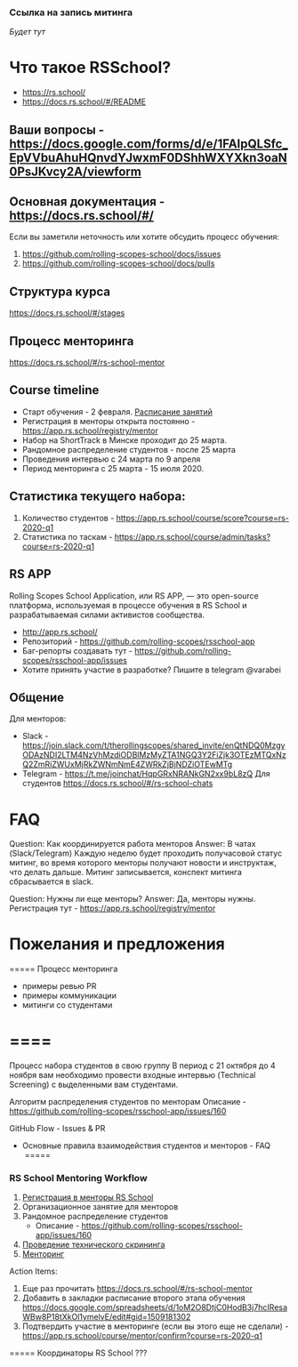 ### Ссылка на запись митинга
*Будет тут*

# Что такое RSSchool?
- https://rs.school/  
- https://docs.rs.school/#/README

## Ваши вопросы - https://docs.google.com/forms/d/e/1FAIpQLSfc_EpVVbuAhuHQnvdYJwxmF0DShhWXYXkn3oaN0PsJKvcy2A/viewform

## Основная документация - https://docs.rs.school/#/
Если вы заметили неточность или хотите обсудить процесс обучения:
1. https://github.com/rolling-scopes-school/docs/issues
2. https://github.com/rolling-scopes-school/docs/pulls

## Структура курса
https://docs.rs.school/#/stages

## Процесс менторинга 
https://docs.rs.school/#/rs-school-mentor

## Course timeline
- Старт обучения - 2 февраля. [Расписание занятий](https://docs.google.com/spreadsheets/d/1oM2O8DtjC0HodB3j7hcIResaWBw8P18tXkOl1ymelvE/edit#gid=1641310155) 
- Регистрация в менторы открыта постоянно - https://app.rs.school/registry/mentor
- Набор на ShortTrack в Минске проходит до 25 марта. 
- Рандомное распределение студентов - после 25 марта
- Проведения интервью с 24 марта по 9 апреля
- Период менторинга с 25 марта - 15 июля 2020.

## Статистика текущего набора:
1) Количество студентов - https://app.rs.school/course/score?course=rs-2020-q1
2) Статистика по таскам - https://app.rs.school/course/admin/tasks?course=rs-2020-q1

## RS APP
Rolling Scopes School Application, или RS APP, — это open-source платформа, используемая в процессе обучения в RS School и разрабатываемая силами активистов сообщества.
- http://app.rs.school/
- Репозиторий - https://github.com/rolling-scopes/rsschool-app
- Баг-репорты создавать тут - https://github.com/rolling-scopes/rsschool-app/issues
- Хотите принять участие в разработке? Пишите в telegram @varabei

## Общение
Для менторов:
- Slack - https://join.slack.com/t/therollingscopes/shared_invite/enQtNDQ0MzgyODAzNDI2LTM4NzVhMzdiODBlMzMyZTA1NGQ3Y2FiZjk3OTEzMTQxNzQ2ZmRiZWUxMjRkZWNmNmE4ZWRkZjBjNDZiOTEwMTg
- Telegram - https://t.me/joinchat/HqpGRxNRANkGN2xx9bL8zQ
Для студентов https://docs.rs.school/#/rs-school-chats

# FAQ
Question: Как координируется работа менторов
Answer: 
В чатах (Slack/Telegram)
Каждую неделю будет проходить получасовой статус митинг, во время которого менторы получают новости и инструктаж, что делать дальше. Митинг записывается, конспект митинга сбрасывается в slack.


Question: Нужны ли еще менторы?
Answer: Да, менторы нужны. Регистрация тут - https://app.rs.school/registry/mentor



# Пожелания и предложения

=====
Процесс менторинга
- примеры ревью PR
- примеры коммуникации
- митинги со студентами


====
======
Процесс набора студентов в свою группу
В период с 21 октября до 4 ноября вам необходимо провести входные интервью (Technical Screening) с выделенными вам студентами. 

Алгоритм распределения студентов по менторам
Описание - https://github.com/rolling-scopes/rsschool-app/issues/160




GitHub Flow - Issues & PR 



- Основные правила взаимодействия студентов и менторов
- FAQ
 =====
 
 ### RS School Mentoring Workflow
1. [Регистрация в менторы RS School](mentors-wanted.md)
2. Организационное занятие для менторов 
3. Рандомное распределение студентов
     - Описание - https://github.com/rolling-scopes/rsschool-app/issues/160
3. [Проведение технического скрининга](technical-screening.md)
4. [Менторинг](mentoring-process.md)


Action Items:
1. Еще раз прочитать https://docs.rs.school/#/rs-school-mentor
2. Добавить в закладки расписание второго этапа обучения https://docs.google.com/spreadsheets/d/1oM2O8DtjC0HodB3j7hcIResaWBw8P18tXkOl1ymelvE/edit#gid=1509181302
3. Подтвердить участие в менторинге (если вы этого еще не сделали) - https://app.rs.school/course/mentor/confirm?course=rs-2020-q1


=====
Координаторы RS School ???
